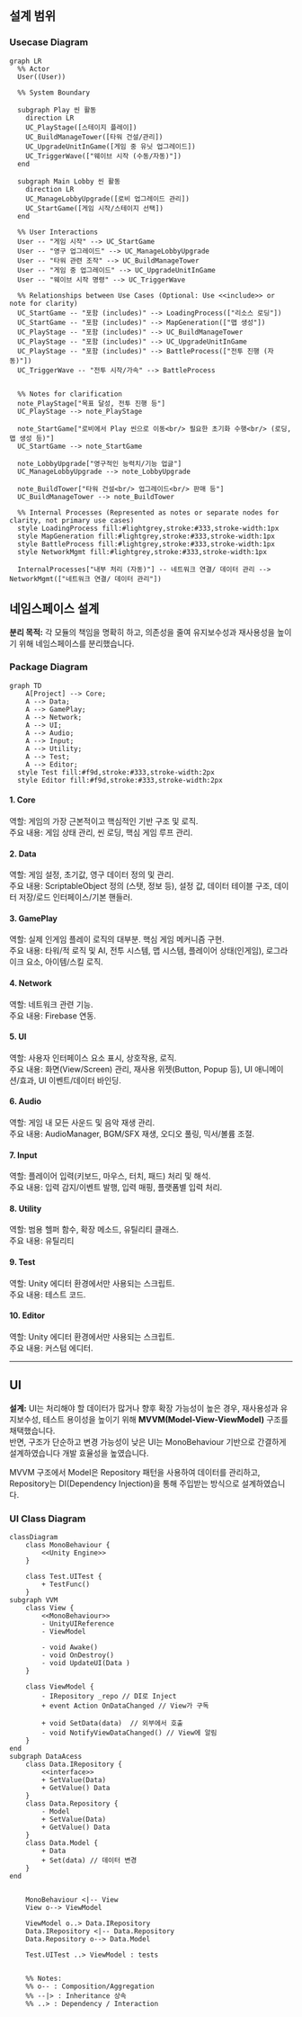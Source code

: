 ## 설계 범위
### Usecase Diagram
```mermaid
graph LR
  %% Actor
  User((User))

  %% System Boundary

  subgraph Play 씬 활동
    direction LR
    UC_PlayStage([스테이지 플레이])
    UC_BuildManageTower([타워 건설/관리])
    UC_UpgradeUnitInGame([게임 중 유닛 업그레이드])
    UC_TriggerWave(["웨이브 시작 (수동/자동)"]) 
  end

  subgraph Main Lobby 씬 활동
    direction LR
    UC_ManageLobbyUpgrade([로비 업그레이드 관리])
    UC_StartGame([게임 시작/스테이지 선택])
  end

  %% User Interactions
  User -- "게임 시작" --> UC_StartGame
  User -- "영구 업그레이드" --> UC_ManageLobbyUpgrade
  User -- "타워 관련 조작" --> UC_BuildManageTower
  User -- "게임 중 업그레이드" --> UC_UpgradeUnitInGame
  User -- "웨이브 시작 명령" --> UC_TriggerWave

  %% Relationships between Use Cases (Optional: Use <<include>> or note for clarity)
  UC_StartGame -- "포함 (includes)" --> LoadingProcess(["리소스 로딩"])
  UC_StartGame -- "포함 (includes)" --> MapGeneration(["맵 생성"])
  UC_PlayStage -- "포함 (includes)" --> UC_BuildManageTower
  UC_PlayStage -- "포함 (includes)" --> UC_UpgradeUnitInGame
  UC_PlayStage -- "포함 (includes)" --> BattleProcess(["전투 진행 (자동)"])
  UC_TriggerWave -- "전투 시작/가속" --> BattleProcess


  %% Notes for clarification
  note_PlayStage["목표 달성, 전투 진행 등"]
  UC_PlayStage --> note_PlayStage

  note_StartGame["로비에서 Play 씬으로 이동<br/> 필요한 초기화 수행<br/> (로딩, 맵 생성 등)"]
  UC_StartGame --> note_StartGame

  note_LobbyUpgrade["영구적인 능력치/기능 업글"]
  UC_ManageLobbyUpgrade --> note_LobbyUpgrade

  note_BuildTower["타워 건설<br/> 업그레이드<br/> 판매 등"]
  UC_BuildManageTower --> note_BuildTower

  %% Internal Processes (Represented as notes or separate nodes for clarity, not primary use cases)
  style LoadingProcess fill:#lightgrey,stroke:#333,stroke-width:1px
  style MapGeneration fill:#lightgrey,stroke:#333,stroke-width:1px
  style BattleProcess fill:#lightgrey,stroke:#333,stroke-width:1px
  style NetworkMgmt fill:#lightgrey,stroke:#333,stroke-width:1px

  InternalProcesses["내부 처리 (자동)"] -- 네트워크 연결/ 데이터 관리 --> NetworkMgmt(["네트워크 연결/ 데이터 관리"])
```

## 네임스페이스 설계
**분리 목적:** 각 모듈의 책임을 명확히 하고, 의존성을 줄여 유지보수성과 재사용성을 높이기 위해 네임스페이스를 분리했습니다.
### Package Diagram
```mermaid
graph TD
    A[Project] --> Core;
    A --> Data;
    A --> GamePlay;
    A --> Network;
    A --> UI;
    A --> Audio;
    A --> Input;
    A --> Utility;
    A --> Test;
    A --> Editor;
  style Test fill:#f9d,stroke:#333,stroke-width:2px
  style Editor fill:#f9d,stroke:#333,stroke-width:2px
```
#### 1. Core
역할: 게임의 가장 근본적이고 핵심적인 기반 구조 및 로직.</br>
주요 내용: 게임 상태 관리, 씬 로딩, 핵심 게임 루프 관리.

#### 2. Data
역할: 게임 설정, 초기값, 영구 데이터 정의 및 관리.</br>
주요 내용: ScriptableObject 정의 (스탯, 정보 등), 설정 값, 데이터 테이블 구조, 데이터 저장/로드 인터페이스/기본 핸들러.

#### 3. GamePlay
역할: 실제 인게임 플레이 로직의 대부분. 핵심 게임 메커니즘 구현.</br> 
주요 내용: 타워/적 로직 및 AI, 전투 시스템, 맵 시스템, 플레이어 상태(인게임), 로그라이크 요소, 아이템/스킬 로직.

#### 4. Network
역할: 네트워크 관련 기능.</br> 
주요 내용: Firebase 연동.

#### 5. UI
역할: 사용자 인터페이스 요소 표시, 상호작용, 로직. </br>
주요 내용: 화면(View/Screen) 관리, 재사용 위젯(Button, Popup 등), UI 애니메이션/효과, UI 이벤트/데이터 바인딩.

#### 6. Audio
역할: 게임 내 모든 사운드 및 음악 재생 관리. </br>
주요 내용: AudioManager, BGM/SFX 재생, 오디오 풀링, 믹서/볼륨 조절.

#### 7. Input
역할: 플레이어 입력(키보드, 마우스, 터치, 패드) 처리 및 해석.</br>
주요 내용: 입력 감지/이벤트 발행, 입력 매핑, 플랫폼별 입력 처리.

#### 8. Utility
역할: 범용 헬퍼 함수, 확장 메소드, 유틸리티 클래스.</br>
주요 내용: 유틸리티

#### 9. Test
역할: Unity 에디터 환경에서만 사용되는 스크립트. </br>
주요 내용: 테스트 코드.

#### 10. Editor
역할: Unity 에디터 환경에서만 사용되는 스크립트. </br>
주요 내용: 커스텀 에디터.

---

## UI
**설계:** UI는 처리해야 할 데이터가 많거나 향후 확장 가능성이 높은 경우, 재사용성과 유지보수성, 테스트 용이성을 높이기 위해 **MVVM(Model-View-ViewModel)** 구조를 채택했습니다.</br>
반면, 구조가 단순하고 변경 가능성이 낮은 UI는 MonoBehaviour 기반으로 간결하게 설계하였습니다 개발 효율성을 높였습니다.

MVVM 구조에서 Model은 Repository 패턴을 사용하여 데이터를 관리하고, Repository는 DI(Dependency Injection)을 통해 주입받는 방식으로 설계하였습니다.
### UI Class Diagram
```mermaid
classDiagram
    class MonoBehaviour {
        <<Unity Engine>>
    }

    class Test.UITest {
        + TestFunc()
    }
subgraph VVM
    class View {
        <<MonoBehaviour>>
        - UnityUIReference
        - ViewModel

        - void Awake()
        - void OnDestroy()
        - void UpdateUI(Data )
    }

    class ViewModel {
        - IRepository _repo // DI로 Inject
        + event Action OnDataChanged // View가 구독

        + void SetData(data)  // 외부에서 호출
        - void NotifyViewDataChanged() // View에 알림
    }
end
subgraph DataAcess
    class Data.IRepository {
        <<interface>>
        + SetValue(Data)
        + GetValue() Data
    }
    class Data.Repository {
        - Model
        + SetValue(Data)
        + GetValue() Data
    }
    class Data.Model {
        + Data
        + Set(data) // 데이터 변경
    }
end


    MonoBehaviour <|-- View 
    View o--> ViewModel

    ViewModel o..> Data.IRepository
    Data.IRepository <|-- Data.Repository
    Data.Repository o--> Data.Model
    
    Test.UITest ..> ViewModel : tests
    

    %% Notes:
    %% o-- : Composition/Aggregation 
    %% --|> : Inheritance 상속
    %% ..> : Dependency / Interaction 
```

